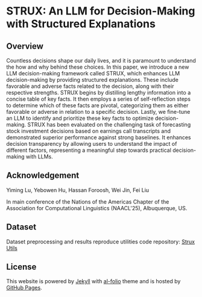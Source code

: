 # STRUX: An LLM for Decision-Making with Structured Explanations
## Overview
Countless decisions shape our daily lives, and it is paramount to understand the how and why behind these choices. In this paper, we introduce a new LLM decision-making framework called STRUX, which enhances LLM decision-making by providing structured explanations. These include favorable and adverse facts related to the decision, along with their respective strengths. STRUX begins by distilling lengthy information into a concise table of key facts. It then employs a series of self-reflection steps to determine which of these facts are pivotal, categorizing them as either favorable or adverse in relation to a specific decision. Lastly, we fine-tune an LLM to identify and prioritize these key facts to optimize decision-making. STRUX has been evaluated on the challenging task of forecasting stock investment decisions based on earnings call transcripts and demonstrated superior performance against strong baselines. It enhances decision transparency by allowing users to understand the impact of different factors, representing a meaningful step towards practical decision-making with LLMs.


## Acknowledgement
Yiming Lu, Yebowen Hu, Hassan Foroosh, Wei Jin, Fei Liu

In main conference of the Nations of the Americas Chapter of the Association for Computational Linguistics (NAACL'25), Albuquerque, US.


## Dataset
Dataset preprocessing and results reproduce utilities code repository: [Strux Utils](https://github.com/Builderlym)

## License

This website is powered by [Jekyll](https://jekyllrb.com/) with [al-folio](https://github.com/alshedivat/al-folio) theme and is hosted by [GitHub Pages](https://pages.github.com/).
